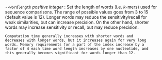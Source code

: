 `--wordlength` *positive integer*
: Set the length of words (i.e. *k*-mers) used for sequence
  comparisons. The range of possible values goes from 3 to 15 (default
  value is 12). Longer words may reduce the sensitivity/recall for
  weak similarities, but can increase precision. On the other hand,
  shorter words may increase sensitivity or recall, but may reduce
  precision.

    Computation time generally increases with shorter words and
    decreases with longer words, but it increases again for very long
    words. Memory requirements for a part of the index increase by a
    factor of 4 each time word length increases by one nucleotide, and
    this generally becomes significant for words longer than 12.
